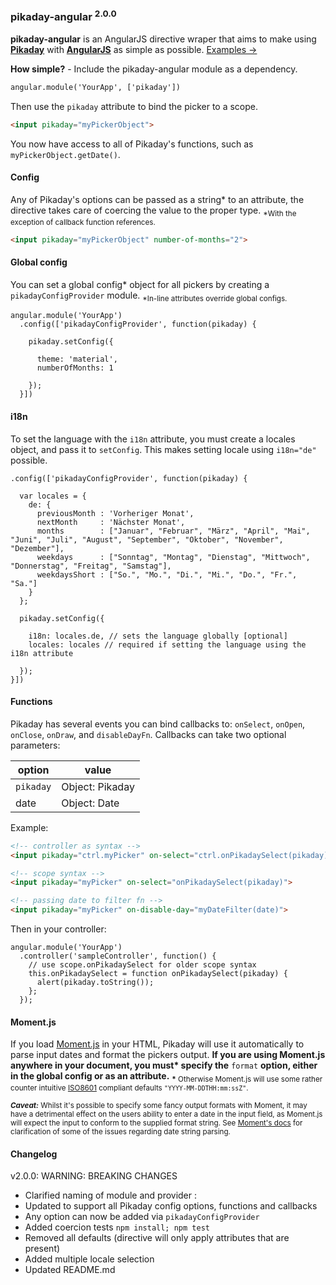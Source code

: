 ### __pikaday-angular__ <sup>2.0.0 </sup>
__pikaday-angular__ is an AngularJS directive wraper that aims to make using __[Pikaday](https://github.com/dbushell/Pikaday)__ with __[AngularJS](https://angularjs.org/)__ as simple as possible. [Examples &#8594;](http://nverba.github.io/pikaday-angular/)

__How simple?__  -  Include the pikaday-angular module as a dependency.

```HTML
angular.module('YourApp', ['pikaday'])
```

Then use the `pikaday` attribute to bind the picker to a scope.

```HTML
<input pikaday="myPickerObject">
```
You now have access to all of Pikaday's functions, such as `myPickerObject.getDate()`.

#### Config

Any of Pikaday's options can be passed as a string* to an attribute, the directive takes care of coercing the value to the proper type.
<sub>*With the exception of callback function references.</sub>
```HTML
<input pikaday="myPickerObject" number-of-months="2">
```

#### Global config

You can set a global config* object for all pickers by creating a `pikadayConfigProvider` module.
<sub>*In-line attributes override global configs.</sub>

```JS
angular.module('YourApp')
  .config(['pikadayConfigProvider', function(pikaday) {

    pikaday.setConfig({

      theme: 'material',
      numberOfMonths: 1

    });
  }])
```

#### i18n

To set the language with the `i18n` attribute, you must create a locales object, and pass it to `setConfig`. This makes setting locale using `i18n="de"` possible.

```JS
.config(['pikadayConfigProvider', function(pikaday) {

  var locales = {
    de: {
      previousMonth : 'Vorheriger Monat',
      nextMonth     : 'Nächster Monat',
      months        : ["Januar", "Februar", "März", "April", "Mai", "Juni", "Juli", "August", "September", "Oktober", "November", "Dezember"],
      weekdays      : ["Sonntag", "Montag", "Dienstag", "Mittwoch", "Donnerstag", "Freitag", "Samstag"],
      weekdaysShort : ["So.", "Mo.", "Di.", "Mi.", "Do.", "Fr.", "Sa."]
    }
  };

  pikaday.setConfig({

    i18n: locales.de, // sets the language globally [optional]
    locales: locales // required if setting the language using the i18n attribute

  });
}])
```

#### Functions

Pikaday has several events you can bind callbacks to: `onSelect`, `onOpen`, `onClose`, `onDraw`, and `disableDayFn`. Callbacks can take two optional parameters:

option        | value
------------- | -------------
`pikaday`     | Object: Pikaday
date          | Object: Date

Example:
```HTML
<!-- controller as syntax -->
<input pikaday="ctrl.myPicker" on-select="ctrl.onPikadaySelect(pikaday)">

<!-- scope syntax -->
<input pikaday="myPicker" on-select="onPikadaySelect(pikaday)">

<!-- passing date to filter fn -->
<input pikaday="myPicker" on-disable-day="myDateFilter(date)">
```
Then in your controller:
```
angular.module('YourApp')
  .controller('sampleController', function() {
    // use scope.onPikadaySelect for older scope syntax
    this.onPikadaySelect = function onPikadaySelect(pikaday) {
      alert(pikaday.toString());
    };
  });
```

#### Moment.js
If you load [Moment.js](http://momentjs.com/) in your HTML, Pikaday will use it automatically to parse input dates and format the pickers output. __If you are using Moment.js anywhere in your document, you must* specify the__ `format` __option, either in the global config or as an attribute.__
<sub>__*__ Otherwise Moment.js will use some rather counter intuitive  [ISO8601](http://en.wikipedia.org/wiki/ISO_8601) compliant defaults `"YYYY-MM-DDTHH:mm:ssZ"`.</sub>

<sub>___Caveat:___ Whilst it's possible to specify some fancy output formats with Moment, it may have a detrimental effect on the users ability to enter a date in the input field, as Moment.js will expect the input to conform to the supplied format string. See [Moment's docs](http://momentjs.com/docs/#/parsing/string/) for clarification of some of the issues regarding date string parsing.</sub>

#### Changelog

v2.0.0: WARNING: BREAKING CHANGES

 - Clarified naming of module and provider :
 - Updated to support all Pikaday config options, functions and callbacks
 - Any option can now be added via `pikadayConfigProvider`
 - Added coercion tests `npm install; npm test`
 - Removed all defaults (directive will only apply attributes that are present)
 - Added multiple locale selection
 - Updated README.md


